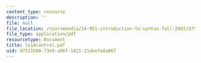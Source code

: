 ```yaml
---
content_type: resource
description: ''
file: null
file_location: /coursemedia/24-951-introduction-to-syntax-fall-2003/d753150073e9a86f1d2121abefada067_ln14control.pdf
file_type: application/pdf
resourcetype: Document
title: ln14control.pdf
uid: d7531500-73e9-a86f-1d21-21abefada067
---
```

